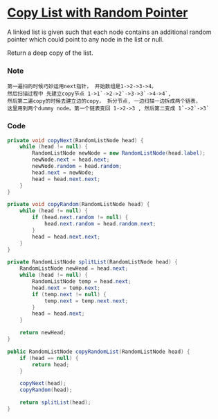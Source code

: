 # [Copy List with Random Pointer](https://leetcode.com/problems/copy-list-with-random-pointer/description/)

A linked list is given such that each node contains an additional random pointer which could point to any node in the list or null.

Return a deep copy of the list.

### Note

    第一遍扫的时候巧妙运用next指针， 开始数组是1->2->3->4。
    然后扫描过程中 先建立copy节点 1->1`->2->2`->3->3`->4->4`,
    然后第二遍copy的时候去建立边的copy， 拆分节点, 一边扫描一边拆成两个链表，
    这里用到两个dummy node。第一个链表变回 1->2->3 , 然后第二变成 1`->2`->3`

### Code

```java
private void copyNext(RandomListNode head) {
    while (head != null) {
        RandomListNode newNode = new RandomListNode(head.label);
        newNode.next = head.next;
        newNode.random = head.random;
        head.next = newNode;
        head = head.next.next;   
    }
}

private void copyRandom(RandomListNode head) {
    while (head != null) {
        if (head.next.random != null) {
            head.next.random = head.random.next;
        }
        head = head.next.next;
    }
}

private RandomListNode splitList(RandomListNode head) {
    RandomListNode newHead = head.next;
    while (head != null) {
        RandomListNode temp = head.next;
        head.next = temp.next;
        if (temp.next != null) {
            temp.next = temp.next.next;
        }
        head = head.next;
    }

    return newHead;
}

public RandomListNode copyRandomList(RandomListNode head) {
    if (head == null) {
        return head;
    }

    copyNext(head);
    copyRandom(head);

    return splitList(head);
}
```



